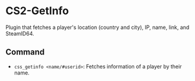# CS2-GetInfo

Plugin that fetches a player's location (country and city), IP, name, link, and SteamID64.

## Command

- `css_getinfo <name/#userid>`: Fetches information of a player by their name.

